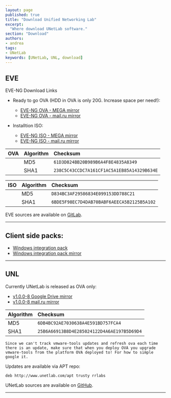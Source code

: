 ```yaml
---
layout: page
published: true
title: "Download Unified Networking Lab"
excerpt:
  "Where download UNetLab software."
section: "Download"
authors:
- andrea
tags:
- UNetLab
keywords: [UNetLab, UNL, download]
---
```

## EVE

EVE-NG Download Links

* Ready to go OVA (HDD in OVA is only 20G. Increase space per need!):
	- [EVE-NG OVA - MEGA mirror](https://mega.nz/#!v0BQnYCa!hQAPYv9H4a_Qz5SAQcWpRfel4H1LvQ4AwIE0AFvg-48 "EVE-NG OVA - MEGA mirror")
	- [EVE-NG OVA - mail.ru mirror](https://cloud.mail.ru/public/By47/YLMPag4rp "EVE-NG OVA - mail.ru mirror")

* Installtion ISO:	
	- [EVE-NG ISO - MEGA mirror](https://mega.nz/#!n1wCHSqY!vPEumXngOzgN5yzo2hhfo6KGJUIksUUoCLf1WKbFYCE "EVE-NG ISO - MEGA mirror")
	- [EVE-NG ISO - mail.ru mirror](https://cloud.mail.ru/public/3Ejn/FaRh1kUMu "EVE-NG ISO - mail.ru mirror")

| OVA | Algorithm | Checksum |
|:--|:--|:--|
| | MD5 | `61D3D824BB20B989B6A4F8E4835A8349`
| | SHA1 | `238C5C43CCDC7A161CF1AC5A1EB85A14329B634E`

| ISO | Algorithm | Checksum |
|:--|:--|:--|
| | MD5 | `D834BC3AF29586834E099153DD788C21`
| | SHA1 | `6BDE5F98EC7D4DAB70BABF6AEECA5B2125B5A102`

EVE sources are available on [GitLab](gitlab.com/eve-ng-dev/eve-ng-public "EVE repository on GitLab").

---

## Client side packs:

* [Windows integration pack](https://www.dropbox.com/s/w8nnvt5kiosa21t/UNetLab-Win-Client-Pack.exe?dl=0 "Windows integration pack")
* [Windows integration pack mirror](https://mega.nz/#!YwUjhJbJ!ag6PWBTOpGaawPCLLmDVxzMwS7MUPro7_sXZ-r2qAOo "Windows integration pack mirror")

---

## UNL

Currently UNetLab is released as OVA only:

* [v1.0.0-8 Google Drive mirror](https://drive.google.com/file/d/0B44cQ3ClVIdwcWFfTjhXbUVTOW8/view?usp=sharing "v1.0.0-8 Google Drive mirror")
* [v1.0.0-8 mail.ru mirror](https://cloud.mail.ru/public/7Ri8/v54Wkcr9v "v1.0.0-8 mail.ru mirror")

| Algorithm | Checksum |
|:--|:--|
MD5 | `6DB4BC92AE7030638A4E591BD757FCA4`
SHA1 | `25B6A66913B8D4E285024122D4A6AE197B5D69D4`

~~~
Since we can't track vmware-tools updates and refresh ova each time there is an update, make sure that when you deploy OVA you upgrade vmware-tools from the platform OVA deployed to! For how to simple google it.
~~~

Updates are available via APT repo:

~~~
deb http://www.unetlab.com/apt trusty rrlabs
~~~

UNetLab sources are available on [GitHub](https://github.com/dainok/unetlab "UNetLab repository on GitHub").



---

